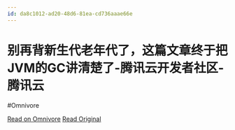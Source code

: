 ```yaml
---
id: da8c1012-ad20-48d6-81ea-cd736aaae66e
---
```


# 别再背新生代老年代了，这篇文章终于把JVM的GC讲清楚了-腾讯云开发者社区-腾讯云
#Omnivore

[Read on Omnivore](https://omnivore.app/me/jvm-gc-191f5d3799d)
[Read Original](https://cloud.tencent.com/developer/article/2228922)

